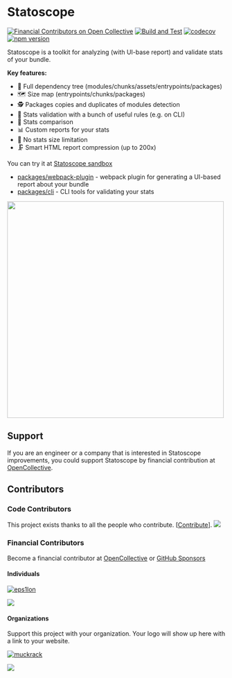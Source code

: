 # Statoscope

[![Financial Contributors on Open Collective](https://opencollective.com/statoscope/all/badge.svg?label=financial+contributors)](https://opencollective.com/statoscope) [![Build and Test](https://github.com/statoscope/statoscope/actions/workflows/ci.yml/badge.svg)](https://github.com/statoscope/statoscope/actions/workflows/ci.yml)
[![codecov](https://codecov.io/gh/statoscope/statoscope/branch/master/graph/badge.svg?token=0FB85kXcPz)](https://codecov.io/gh/statoscope/statoscope)
[![npm version](https://badge.fury.io/js/%40statoscope%2Fwebpack-plugin.svg)](https://badge.fury.io/js/%40statoscope%2Fwebpack-plugin)

Statoscope is a toolkit for analyzing (with UI-base report) and validate stats of your bundle.

**Key features:**

- 🌳 Full dependency tree (modules/chunks/assets/entrypoints/packages)
- 🗺 Size map (entrypoints/chunks/packages)
- 🕵️ Packages copies and duplicates of modules detection
- 🧪 Stats validation with a bunch of useful rules (e.g. on CLI)
- 🔄 Stats comparison
- 📊 Custom reports for your stats
- 🐘 No stats size limitation
- 🗜 Smart HTML report compression (up to 200x)

You can try it at [Statoscope sandbox](https://statoscope.tech)

- [packages/webpack-plugin](packages/webpack-plugin) - webpack plugin for generating a UI-based report about your bundle
- [packages/cli](packages/cli) - CLI tools for validating your stats

<img src="packages/webpack-ui/docs/dashboard.png" width="500px"/>

## Support

If you are an engineer or a company that is interested in Statoscope improvements, you could support Statoscope by
financial contribution at [OpenCollective](https://opencollective.com/statoscope).

## Contributors

### Code Contributors

This project exists thanks to all the people who contribute. [[Contribute](CONTRIBUTING.md)].
<a href="https://github.com/undefined/undefined/graphs/contributors"><img src="https://opencollective.com/statoscope/contributors.svg?width=890&button=false" /></a>

### Financial Contributors

Become a financial contributor at [OpenCollective](https://opencollective.com/statoscope/contribute) or [GitHub Sponsors](https://github.com/sponsors/statoscope)

#### Individuals

[![eps1lon](https://avatars.githubusercontent.com/u/12292047?s=60&v=4)](https://github.com/eps1lon)

<a href="https://opencollective.com/statoscope"><img src="https://opencollective.com/statoscope/individuals.svg?width=890"></a>

#### Organizations

Support this project with your organization. Your logo will show up here with a link to your website.

[![muckrack](https://avatars.githubusercontent.com/u/2212508?s=60&v=4)](https://github.com/muckrack)

<a href="https://opencollective.com/statoscope"><img src="https://opencollective.com/statoscope/organizations.svg?width=890"></a>
